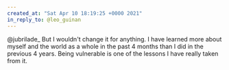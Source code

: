 ```yaml
---
created_at: "Sat Apr 10 18:19:25 +0000 2021"
in_reply_to: @leo_guinan
---
```


@jubrilade_ But I wouldn't change it for anything. I have learned more about myself and the world as a whole in the past 4 months than I did in the previous 4 years. Being vulnerable is one of the lessons I have really taken from it.